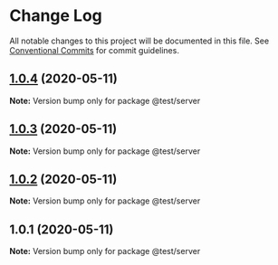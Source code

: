 # Change Log

All notable changes to this project will be documented in this file.
See [Conventional Commits](https://conventionalcommits.org) for commit guidelines.

## [1.0.4](https://github.com/shubhadip/lerna-sample/compare/v1.0.3...v1.0.4) (2020-05-11)

**Note:** Version bump only for package @test/server





## [1.0.3](https://github.com/shubhadip/lerna-sample/compare/v1.0.2...v1.0.3) (2020-05-11)

**Note:** Version bump only for package @test/server





## [1.0.2](https://github.com/shubhadip/lerna-sample/compare/v1.0.1...v1.0.2) (2020-05-11)

**Note:** Version bump only for package @test/server





## 1.0.1 (2020-05-11)

**Note:** Version bump only for package @test/server
